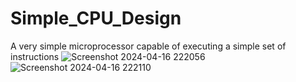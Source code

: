 # Simple_CPU_Design
A very simple microprocessor capable of executing a simple set of instructions
![Screenshot 2024-04-16 222056](https://github.com/ChamoDa01/Simple_CPU_Design/assets/160098818/8f671ffa-d95b-4c81-9206-8a31f29c7e03)
![Screenshot 2024-04-16 222110](https://github.com/ChamoDa01/Simple_CPU_Design/assets/160098818/423e35cd-dabe-4c15-9c5a-c22d32b7c9a2)
